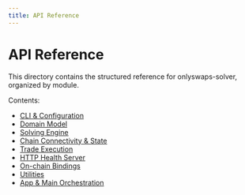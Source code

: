 ```yaml
---
title: API Reference
---
```


# API Reference

This directory contains the structured reference for onlyswaps-solver, organized by module.

Contents:

- [CLI & Configuration](./config.md)
- [Domain Model](./model.md)
- [Solving Engine](./solver.md)
- [Chain Connectivity & State](./network.md)
- [Trade Execution](./executor.md)
- [HTTP Health Server](./api.md)
- [On-chain Bindings](./eth.md)
- [Utilities](./util.md)
- [App & Main Orchestration](./orchestration.md)
